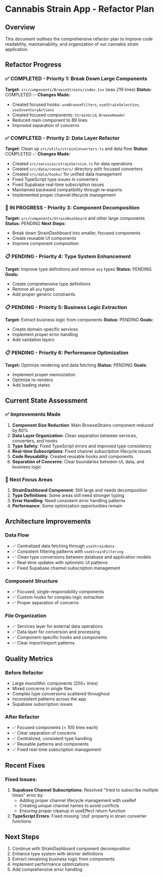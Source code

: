 
# Cannabis Strain App - Refactor Plan

## Overview
This document outlines the comprehensive refactor plan to improve code readability, maintainability, and organization of our cannabis strain application.

## Refactor Progress

### ✅ COMPLETED - Priority 1: Break Down Large Components
**Target:** `src/components/BrowseStrains/index.tsx` (was 219 lines)
**Status:** COMPLETED ✅
**Changes Made:**
- Created focused hooks: `useBrowseFilters`, `useStrainSelection`, `useInventoryActions`
- Created focused components: `StrainGrid`, `BrowseHeader`
- Reduced main component to 89 lines
- Improved separation of concerns

### ✅ COMPLETED - Priority 2: Data Layer Refactor
**Target:** Clean up `src/utils/strainConverters.ts` and data flow
**Status:** COMPLETED ✅
**Changes Made:**
- Created `src/services/strainService.ts` for data operations
- Created `src/data/converters/` directory with focused converters
- Created `src/data/hooks/` for unified data management
- Fixed TypeScript type issues in converters
- Fixed Supabase real-time subscription issues
- Maintained backward compatibility through re-exports
- Implemented proper channel lifecycle management

### 🔄 IN PROGRESS - Priority 3: Component Decomposition
**Target:** `src/components/StrainDashboard` and other large components
**Status:** PENDING
**Next Steps:**
- Break down StrainDashboard into smaller, focused components
- Create reusable UI components
- Improve component composition

### 📋 PENDING - Priority 4: Type System Enhancement
**Target:** Improve type definitions and remove `any` types
**Status:** PENDING
**Goals:**
- Create comprehensive type definitions
- Remove all `any` types
- Add proper generic constraints

### 📋 PENDING - Priority 5: Business Logic Extraction
**Target:** Extract business logic from components
**Status:** PENDING
**Goals:**
- Create domain-specific services
- Implement proper error handling
- Add validation layers

### 📋 PENDING - Priority 6: Performance Optimization
**Target:** Optimize rendering and data fetching
**Status:** PENDING
**Goals:**
- Implement proper memoization
- Optimize re-renders
- Add loading states

## Current State Assessment

### ✅ Improvements Made
1. **Component Size Reduction**: Main BrowseStrains component reduced by 60%
2. **Data Layer Organization**: Clean separation between services, converters, and hooks
3. **Type Safety**: Fixed TypeScript errors and improved type consistency
4. **Real-time Subscriptions**: Fixed channel subscription lifecycle issues
5. **Code Reusability**: Created reusable hooks and components
6. **Separation of Concerns**: Clear boundaries between UI, data, and business logic

### 🎯 Next Focus Areas
1. **StrainDashboard Component**: Still large and needs decomposition
2. **Type Definitions**: Some areas still need stronger typing
3. **Error Handling**: Need consistent error handling patterns
4. **Performance**: Some optimization opportunities remain

## Architecture Improvements

### Data Flow
- ✅ Centralized data fetching through `useStrainData`
- ✅ Consistent filtering patterns with `useStrainFiltering`
- ✅ Clean type conversions between database and application models
- ✅ Real-time updates with optimistic UI patterns
- ✅ Fixed Supabase channel subscription management

### Component Structure
- ✅ Focused, single-responsibility components
- ✅ Custom hooks for complex logic extraction
- ✅ Proper separation of concerns

### File Organization
- ✅ Services layer for external data operations
- ✅ Data layer for conversion and processing
- ✅ Component-specific hooks and components
- ✅ Clear import/export patterns

## Quality Metrics

### Before Refactor
- Large monolithic components (200+ lines)
- Mixed concerns in single files
- Complex type conversions scattered throughout
- Inconsistent patterns across the app
- Supabase subscription issues

### After Refactor
- ✅ Focused components (< 100 lines each)
- ✅ Clear separation of concerns
- ✅ Centralized, consistent type handling
- ✅ Reusable patterns and components
- ✅ Fixed real-time subscription management

## Recent Fixes
### Fixed Issues:
1. **Supabase Channel Subscriptions**: Resolved "tried to subscribe multiple times" error by:
   - Adding proper channel lifecycle management with useRef
   - Creating unique channel names to avoid conflicts
   - Ensuring proper cleanup in useEffect return function
2. **TypeScript Errors**: Fixed missing 'cbd' property in strain converter functions

## Next Steps
1. Continue with StrainDashboard component decomposition
2. Enhance type system with stricter definitions
3. Extract remaining business logic from components
4. Implement performance optimizations
5. Add comprehensive error handling
